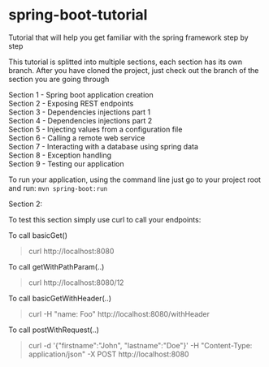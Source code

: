 # spring-boot-tutorial
Tutorial that will help you get familiar with the spring framework step by step

This tutorial is splitted into multiple sections, each section has its own branch. After you have cloned the project, just check out the branch of the section you are going through

Section 1 - Spring boot application creation\
Section 2 - Exposing REST endpoints\
Section 3 - Dependencies injections part 1\
Section 4 - Dependencies injections part 2\
Section 5 - Injecting values from a configuration file\
Section 6 - Calling a remote web service\
Section 7 - Interacting with a database using spring data\
Section 8 - Exception handling\
Section 9 - Testing our application

To run your application, using the command line just go to your project root and run: `mvn spring-boot:run`

Section 2:

To test this section simply use curl to call your endpoints:

To call basicGet()
> curl http://localhost:8080

To call getWithPathParam(..)
> curl http://localhost:8080/12

To call basicGetWithHeader(..)
> curl -H "name: Foo" http://localhost:8080/withHeader

To call postWithRequest(..)
> curl -d '{"firstname":"John", "lastname":"Doe"}' -H "Content-Type: application/json" -X POST http://localhost:8080
